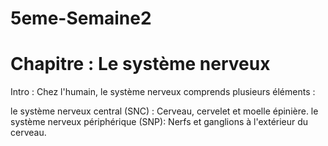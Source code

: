 # 5eme-Semaine2
# Chapitre : Le système nerveux

Intro : Chez l'humain, le système nerveux comprends plusieurs éléments : 

le système nerveux central (SNC) : Cerveau, cervelet et moelle épinière.
le système nerveux périphérique (SNP): Nerfs et ganglions  à l'extérieur du cerveau.

